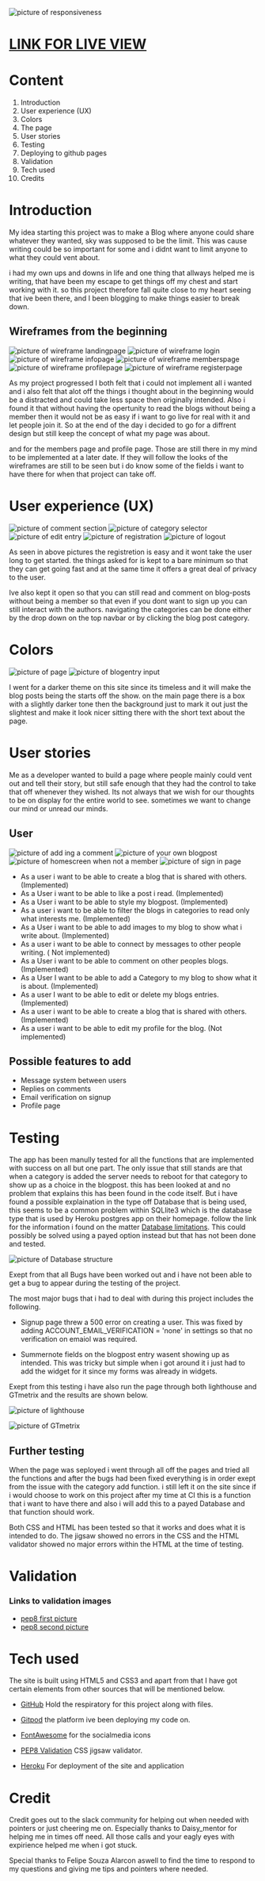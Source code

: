 ![picture of responsiveness](assets/images/responsive.jpg)


# [LINK FOR LIVE VIEW](https://project4-odimac.herokuapp.com/)

# Content

1. Introduction
2. User experience (UX)
3. Colors
4. The page
5. User stories
6. Testing
7. Deploying to github pages
8. Validation
9. Tech used
10. Credits




# Introduction
My idea starting this project was to make a Blog where anyone could share whatever they wanted, sky was supposed to be the limit. This was cause writing could be so important for some and i didnt want to limit anyone to what they could vent about.

i had my own ups and downs in life and one thing that allways helped me is writing, that have been my escape to get things off my chest and start working with it. so this project therefore fall quite close to my heart seeing that ive been there, and I been blogging to make things easier to break down.

## Wireframes from the beginning

![picture of wireframe landingpage](assets/images/Home.png)
![picture of wireframe login](assets/images/Login.png)
![picture of wireframe infopage](assets/images/info.png)
![picture of wireframe memberspage](assets/images/members-page.png)
![picture of wireframe profilepage](assets/images/My-profile.png)
![picture of wireframe registerpage](assets/images/register.png)

As my project progressed I both felt that i could not implement all i wanted and i also felt that alot off the things i thought about in the beginning would be a distracted and could take less space then originally intended. Also i found it that without having the opertunity to read the blogs without being a member then it would not be as easy if i want to go live for real with it and let people join it. So at the end of the day i decided to go for a diffrent design but still keep the concept of what my page was about. 

and for the members page and profile page. Those are still there in my mind to be implemented at a later date. If they will follow the looks of the wireframes are still to be seen but i do know some of the fields i want to have there for when that project can take off. 

# User experience (UX)
![picture of comment section](assets/images/blogentry-other.jpg)
![picture of category selector](assets/images/categories-drop.jpg)
![picture of edit entry](assets/images/edit-post.jpg)
![picture of registration](assets/images/register.jpg)
![picture of logout](assets/images/signout.jpg)


As seen in above pictures the registretion is easy and it wont take the user long to get started. the things asked for is kept to a bare minimum so that they can get going fast and at the same time it offers a great deal of privacy to the user. 

Ive also kept it open so that you can still read and comment on blog-posts without being a member so that even if you dont want to sign up you can still interact with the authors. navigating the categories can be done either by the drop down on the top navbar or by clicking the blog post category.

# Colors #

![picture of page](assets/images/logged-in-home.jpg)
![picture of blogentry input](assets/images/blog-post.jpg)

I went for a darker theme on this site since its timeless and it will make the blog posts being the starts off the show. on the main page there is a box with a slightly darker tone then the background just to mark it out just the slightest and make it look nicer sitting there with the  short text about the page.


# User stories
Me as a developer wanted to build a page where people mainly could vent out and tell their story, but still safe enough that they had the control to take that off whenever they wished. Its not always that we wish for our thoughts to be on display for the entire world to see. sometimes we want to change our mind or unread our minds. 

## User ##
![picture of add ing a comment](assets/images/add-comment.jpg)
![picture of your own blogpost](assets/images/blogentry-own.jpg)
![picture of homescreen when not a member](assets/images/home-not-member.jpg)
![picture of sign in page](assets/images/signin.jpg)


- As a user i want to be able to create a blog that is shared with others. (Implemented)
- As a User i want to be able to like a post i read. (Implemented)
- As a User i want to be able to style my blogpost. (Implemented)
- As a user i want to be able to filter the blogs in categories to read only what interests me. (Implemented)
- As a User i want to be able to add images to my blog to show what i write about. (Implemented)
- As a user i want to be able to connect by messages to other people writing. ( Not implemented)
- As a User i want to be able to comment on other peoples blogs. (Implemented)
- As a User I want to be able to add a Category to my blog to show what it is about. (Implemented)
- As a user I want to be able to edit or delete my blogs entries. (Implemented)
- As a user i want to be able to create a blog that is shared with others. (Implemented)
- As a user i want to be able to edit my profile for the blog. (Not implemented)

## Possible features to add  ##

- Message system between users
- Replies on comments
- Email verification on signup
- Profile page

# Testing

The app has been manully tested for all the functions that are implemented with success on all but one part. The only issue that still stands are that when a category is added the server needs to reboot for that category to show up as a choice in the blogpost. this has been looked at and no problem that explains this has been found in the code itself. But i have found a possible explaination in the type off Database that is being used, this seems to be a common problem within SQLlite3 which is the database type that is used by Heroku postgres app on their homepage.  follow the link for the information i found on the matter [Database limitations](https://devcenter.heroku.com/articles/sqlite3#disk-backed-storage). This could possibly be solved using a payed option instead but that has not been done and tested. 

![picture of Database structure](assets/images/Database.jpg)

Exept from that all Bugs have been worked out and i have not been able to get a bug to appear during the testing of the project.

The most major bugs that i had to deal with during this project includes the following.

- Signup page threw a 500 error on creating a user. This was fixed by adding ACCOUNT_EMAIL_VERIFICATION = 'none' in settings so that no verification on emaiol was required.

- Summernote fields on the blogpost entry wasent showing up as intended. This was tricky but simple when i got around it i just had to add the widget for it since my forms was already in widgets. 

Exept from this testing i have also run the page through both lighthouse and GTmetrix and the results are shown below. 

![picture of lighthouse](assets/images/lighthouse.jpg)

![picture of GTmetrix](assets/images/gtmetrix.jpg)

## Further testing 

When the page was seployed i went through all off the pages and tried all the functions and after the bugs had been fixed everything is in order exept from the issue with the category add function. i still left it on the site since if i would choose to work on this project after my time at CI this is a function that i want to have there and also i will add this to a payed Database and that function should work. 

Both CSS and HTML has been tested so that it works and does what it is intended to do. The jigsaw showed no errors in the CSS and the HTML validator showed no major errors within the HTML at the time of testing. 


# Validation
 

### Links to validation images ###

- [pep8 first picture](assets/images/pep8num1.jpg)
- [pep8 second picture](assets/images/pep8num2.jpg)


# Tech used

The site is built using HTML5 and CSS3 and apart from that I have got certain elements from other sources that will be mentioned below.

- [GitHub](https://www.github.com)
Hold the respiratory for this project along with files.
    
- [Gitpod](https://www.gitpod.io)
the platform ive been deploying my code on.
    
- [FontAwesome](https://fontawesome.com)
for the socialmedia icons
     
    
- [PEP8 Validation](http://pep8online.com/)
CSS jigsaw validator.
    
- [Heroku](https://heroku.com/)
For deployment of the site and application
        

# Credit

Credit goes out to the slack community for helping out when needed with pointers or just cheering me on. Especially thanks to Daisy_mentor for helping me in times off need. All those calls and your eagly eyes with expirience helped me when i got stuck.

Special thanks to Felipe Souza Alarcon aswell to find the time to respond to my questions and giving me tips and pointers where needed.